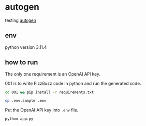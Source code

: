 # autogen
testing [autogen](https://github.com/microsoft/autogen)

## env
python version 3.11.4


## how to run
The only one requirement is an OpenAI API key.  

001 is to write FizzBuzz code in python and run the generated code.  
```zsh
cd 001 && pip install -r requirements.txt
```

```zsh
cp .env.sample .env
```

Put the OpenAI API key into `.env` file.

```zsh
python app.py
```
